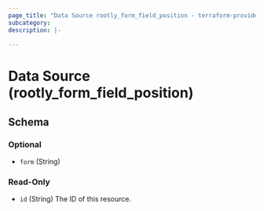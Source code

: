 ```yaml
---
page_title: "Data Source rootly_form_field_position - terraform-provider-rootly"
subcategory:
description: |-
    
---
```


# Data Source (rootly_form_field_position)





<!-- schema generated by tfplugindocs -->
## Schema

### Optional

- `form` (String)

### Read-Only

- `id` (String) The ID of this resource.
